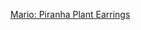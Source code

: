 ---
layout: post
wordpress_id: 1442
wordpress_url: http://noesbueno.com/archives/1442
date: '2012-04-02 10:41:40 -0500'
date_gmt: '2012-04-02 15:41:40 -0500'
body: |
  <p><a href="http://www.epicponyz.com/2012/03/mario-piranha-plant-earrings.html">Mario: Piranha Plant Earrings</a></p>
---